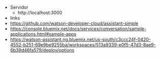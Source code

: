 - Servidor
    - http://localhost:3000
- links
 - https://github.com/watson-developer-cloud/assistant-simple
 - https://console.bluemix.net/docs/services/conversation/sample-applications.html#sample-apps
 - https://watson-assistant.ng.bluemix.net/us-south/c3ccc24f-0420-4552-b251-69e9be9255ba/workspaces/513a9339-e0f5-47d3-8ae9-6b39d46fa579/deploy/options